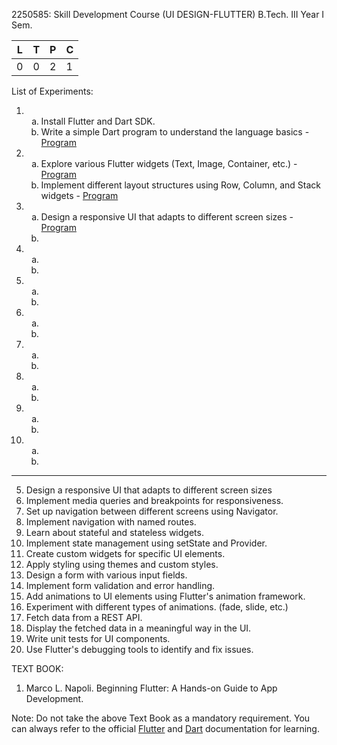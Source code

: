 2250585: Skill Development Course (UI DESIGN-FLUTTER)
B.Tech. III Year I Sem.

| L | T | P | C |
|---|---|---|---|
| 0 | 0 | 2 | 1 |

List of Experiments:

<ol>
    <li>
        <ol type="a">
            <li>Install Flutter and Dart SDK.</li>
            <li>Write a simple Dart program to understand the language basics - <a href = "/DartIntro.md">Program</a></li>
        </ol>
    </li>
    <li>
        <ol type="a">
            <li>Explore various Flutter widgets (Text, Image, Container, etc.) - <a href = "/exp_2_a/README.md">Program</a></li>
            <li>Implement different layout structures using Row, Column, and Stack widgets - <a href = "/exp_2_b/README.md">Program</a></li>
        </ol>
    </li>
    <li>
        <ol type="a">
            <li>Design a responsive UI that adapts to different screen sizes - <a href = "/exp_3_a/README.md">Program</a></li>
            <li></li>
        </ol>
    </li>
    <li>
        <ol type="a">
            <li></li>
            <li></li>
        </ol>
    </li>
    <li>
        <ol type="a">
            <li></li>
            <li></li>
        </ol>
    </li>
    <li>
        <ol type="a">
            <li></li>
            <li></li>
        </ol>
    </li>
    <li>
        <ol type="a">
            <li></li>
            <li></li>
        </ol>
    </li>
    <li>
        <ol type="a">
            <li></li>
            <li></li>
        </ol>
    </li>
    <li>
        <ol type="a">
            <li></li>
            <li></li>
        </ol>
    </li>
    <li>
        <ol type="a">
            <li></li>
            <li></li>
        </ol>
    </li>
</ol>

---

5. Design a responsive UI that adapts to different screen sizes
6. Implement media queries and breakpoints for responsiveness.
7. Set up navigation between different screens using Navigator.
8. Implement navigation with named routes.
9. Learn about stateful and stateless widgets.
10. Implement state management using setState and Provider.
11. Create custom widgets for specific UI elements.
12. Apply styling using themes and custom styles.
13. Design a form with various input fields.
14. Implement form validation and error handling.
15. Add animations to UI elements using Flutter's animation framework.
16. Experiment with different types of animations. (fade, slide, etc.)
17. Fetch data from a REST API.
18. Display the fetched data in a meaningful way in the UI.
19. Write unit tests for UI components.
20. Use Flutter's debugging tools to identify and fix issues.

TEXT BOOK:
1. Marco L. Napoli. Beginning Flutter: A Hands-on Guide to App Development.

Note: Do not take the above Text Book as a mandatory requirement. You can always refer to the official [Flutter](https://docs.flutter.dev/get-started/learn-more) and [Dart](https://dart.dev/) documentation for learning.